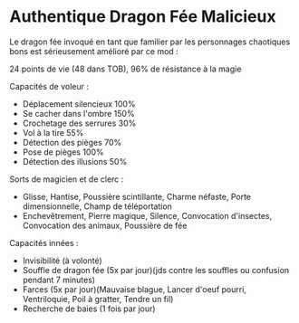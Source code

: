 # Authentique Dragon Fée Malicieux

Le dragon fée invoqué en tant que familier par les personnages chaotiques bons est sérieusement amélioré par ce mod :

24 points de vie (48 dans TOB), 96% de résistance à la magie

Capacités de voleur :
- Déplacement silencieux 100% 
- Se cacher dans l'ombre 150%   
- Crochetage des serrures 30%
- Vol à la tire 55%
- Détection des pièges 70%
- Pose de pièges 100%
- Détection des illusions 50%

Sorts de magicien et de clerc :
- Glisse, Hantise, Poussière scintillante, Charme néfaste, Porte dimensionnelle, Champ de téléportation
- Enchevêtrement, Pierre magique, Silence, Convocation d'insectes, Convocation des animaux, Poussière de fée

Capacités innées :
- Invisibilité (à volonté)
- Souffle de dragon fée (5x par jour)(jds contre les souffles ou confusion pendant 7 minutes)
- Farces (5x par jour)(Mauvaise blague, Lancer d'oeuf pourri, Ventriloquie, Poil à gratter, Tendre un fil)
- Recherche de baies (1 fois par jour)
